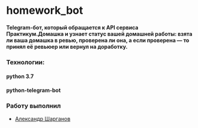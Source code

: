 # homework_bot


#### Telegram-бот, который обращается к API сервиса Практикум.Домашка и узнает статус вашей домашней работы: взята ли ваша домашка в ревью, проверена ли она, а если проверена — то принял её ревьюер или вернул на доработку.


### Технологии:
#### python 3.7
#### python-telegram-bot

### Работу выполнил
- [Александр Шарганов](https://github.com/AlexandrSharganov)
